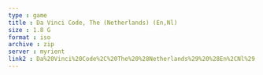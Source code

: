 ```yaml
---
type : game
title : Da Vinci Code, The (Netherlands) (En,Nl)
size : 1.8 G
format : iso
archive : zip
server : myrient
link2 : Da%20Vinci%20Code%2C%20The%20%28Netherlands%29%20%28En%2CNl%29
---
```

